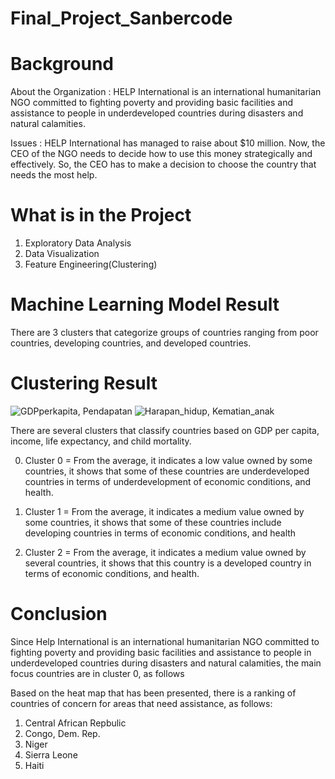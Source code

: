 # Final_Project_Sanbercode

# Background

About the Organization :
HELP International is an international humanitarian NGO committed to fighting poverty and providing basic facilities and assistance to people in underdeveloped countries during disasters and natural calamities.

Issues :
HELP International has managed to raise about $10 million. Now, the CEO of the NGO needs to decide how to use this money strategically and effectively. So, the CEO has to make a decision to choose the country that needs the most help.



# What is in the Project
1. Exploratory Data Analysis
 2. Data Visualization
 3. Feature Engineering(Clustering)

# Machine Learning Model Result 
There are 3 clusters that categorize groups of countries ranging from poor countries, developing countries, and developed countries.

# Clustering Result

![GDPperkapita,   Pendapatan](https://github.com/adimasmrid/Sanbercode/assets/125172558/34fb55b3-453b-4ca2-937f-3c9570a2443c)  ![Harapan_hidup,   Kematian_anak](https://github.com/adimasmrid/Sanbercode/assets/125172558/171c7585-8ef0-410d-aa51-01204edfd14e)



There are several clusters that classify countries based on GDP per capita, income, life expectancy, and child mortality. 

0. Cluster 0 = From the average, it indicates a low value owned by some countries, it shows that some of these countries are underdeveloped countries in terms of underdevelopment of economic conditions, and health.

1. Cluster 1 = From the average, it indicates a medium value owned by some countries, it shows that some of these countries include developing countries in terms of economic conditions, and health

2. Cluster 2 = From the average, it indicates a medium value owned by several countries, it shows that this country is a developed country in terms of economic conditions, and health.


# Conclusion
Since Help International is an international humanitarian NGO committed to fighting poverty and providing basic facilities and assistance to people in underdeveloped countries during disasters and natural calamities, the main focus countries are in cluster 0, as follows 







Based on the heat map that has been presented, there is a ranking of countries of concern for
areas that need assistance, as follows:
1. Central African Repbulic
2. Congo, Dem. Rep.
3. Niger
4. Sierra Leone
5. Haiti
